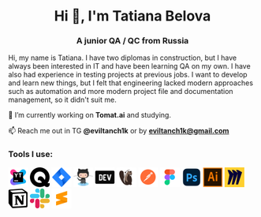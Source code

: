 <!--
**Eviltanch1k/Eviltanch1k** is a ✨ _special_ ✨ repository because its `README.md` (this file) appears on your GitHub profile.

### Hi there 👋
Here are some ideas to get you started:

- 🔭 I’m currently working on ...
- 🌱 I’m currently learning ...
- 👯 I’m looking to collaborate on ...
- 🤔 I’m looking for help with ...
- 💬 Ask me about ...
- 📫 How to reach me: ...
- 😄 Pronouns: ...
- ⚡ Fun fact: ...
-->


<h1 align="center">Hi 👋, I'm Tatiana Belova</h1>
<h3 align="center">A junior QA / QC from Russia</h3>

Hi, my name is Tatiana. I have two diplomas in construction, but I have always been interested in IT and have been learning QA on my own. I have also had experience in testing projects at previous jobs. I want to develop and learn new things, but I felt that engineering lacked modern approaches such as automation and more modern project file and documentation management, so it didn't suit me.

🔭 I’m currently working on **Tomat.ai** and studying.

📫 Reach me out in TG **@eviltanch1k** or by **eviltanch1k@gmail.com**

<h3 align="left">Tools I use:</h3>
<p align="left">
	<img src="https://github.com/Eviltanch1k/Eviltanch1k/blob/5acc950c4ed86ffdb330c90422a7e78d397ce3ac/design/youtrack.svg" alt="YouTrack" width="40" height="40"/>
	<img src="https://github.com/Eviltanch1k/Eviltanch1k/blob/5acc950c4ed86ffdb330c90422a7e78d397ce3ac/design/qase.svg" alt="Qase" width="40" height="40"/>
	<img src="https://github.com/Eviltanch1k/Eviltanch1k/blob/5acc950c4ed86ffdb330c90422a7e78d397ce3ac/design/jira.svg" alt="Jira" width="40" height="40"/>
	<img src="https://github.com/Eviltanch1k/Eviltanch1k/blob/5acc950c4ed86ffdb330c90422a7e78d397ce3ac/design/github.svg" alt="GitHub" width="40" height="40"/>
	<img src="https://github.com/Eviltanch1k/Eviltanch1k/blob/9d3a6406731d36e5881754ce42ccbe3368da26b8/design/devtools.svg" alt="DevTools" width="40" height="40"/>
	<img src="https://github.com/Eviltanch1k/Eviltanch1k/blob/5acc950c4ed86ffdb330c90422a7e78d397ce3ac/design/dbeaver.png" alt="DBeaver" width="40" height="40"/>
	<img src="https://github.com/Eviltanch1k/Eviltanch1k/blob/5acc950c4ed86ffdb330c90422a7e78d397ce3ac/design/postman.svg" alt="Postman" width="40" height="40"/>
	<img src="https://github.com/Eviltanch1k/Eviltanch1k/blob/5acc950c4ed86ffdb330c90422a7e78d397ce3ac/design/figma.svg" alt="Figma" width="40" height="40"/>
	<img src="https://github.com/Eviltanch1k/Eviltanch1k/blob/5acc950c4ed86ffdb330c90422a7e78d397ce3ac/design/photoshop.svg" alt="Adobe Photoshop" width="40" height="40"/>
	<img src="https://github.com/Eviltanch1k/Eviltanch1k/blob/5acc950c4ed86ffdb330c90422a7e78d397ce3ac/design/illustrator.svg" alt="Adobe Illustrator" width="40" height="40"/>
	<img src="https://github.com/Eviltanch1k/Eviltanch1k/blob/5acc950c4ed86ffdb330c90422a7e78d397ce3ac/design/miro.svg" alt="Miro" width="40" height="40"/>
	<img src="https://github.com/Eviltanch1k/Eviltanch1k/blob/5acc950c4ed86ffdb330c90422a7e78d397ce3ac/design/notion.svg" alt="Notion" width="40" height="40"/>
	<img src="https://github.com/Eviltanch1k/Eviltanch1k/blob/5acc950c4ed86ffdb330c90422a7e78d397ce3ac/design/slack.svg" alt="Slack" width="40" height="40"/>
	<img src="https://github.com/Eviltanch1k/Eviltanch1k/blob/5acc950c4ed86ffdb330c90422a7e78d397ce3ac/design/sublime.svg" alt="Sublime" width="40" height="40"/>
</p>